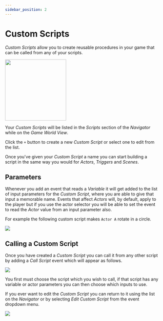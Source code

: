```yaml
---
sidebar_position: 2
---
```


# Custom Scripts

_Custom Scripts_ allow you to create reusable procedures in your game that can be called from any of your scripts.

<img src="/img/screenshots/custom-script-list.png" className="drop-shadow" width="200" />

Your _Custom Scripts_ will be listed in the _Scripts_ section of the _Navigator_ while on the _Game World View_.

Click the `+` button to create a new _Custom Script_ or select one to edit from the list.

Once you've given your _Custom Script_ a name you can start building a script in the same way you would for _Actors_, _Triggers_ and _Scenes_.

## Parameters

Whenever you add an event that reads a _Variable_ it will get added to the list of input parameters for the _Custom Script_, where you are able to give that input a memorable name. Events that affect _Actors_ will, by default, apply to the player but if you use the actor selector you will be able to set the event to read the _Actor_ value from an input parameter also.

For example the following custom script makes `Actor A` rotate in a circle.

<img src="/img/screenshots/custom-script-dance.png" className="event-preview" />

## Calling a Custom Script

Once you have created a _Custom Script_ you can call it from any other script by adding a _Call Script_ event which will appear as follows.

<img src="/img/screenshots/custom-script-call.png" className="event-preview" />

You first must choose the script which you wish to call, if that script has any variable or actor parameters you can then choose which inputs to use.

If you ever want to edit the _Custom Script_ you can return to it using the list on the _Navigator_ or by selecting _Edit Custom Script_ from the event dropdown menu.

<img src="/img/screenshots/custom-event-edit.png" className="event-preview" />
